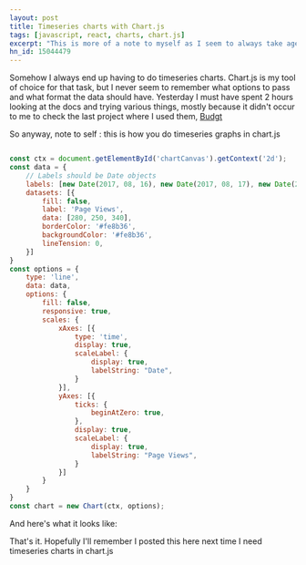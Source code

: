 ```yaml
---
layout: post
title: Timeseries charts with Chart.js
tags: [javascript, react, charts, chart.js]
excerpt: "This is more of a note to myself as I seem to always take ages to do time series charts with Chart.js and somehow can't remember how I did it last time."
hn_id: 15044479
---
```


Somehow I always end up having to do timeseries charts. Chart.js is my tool of choice for that task, but I never seem to remember what options to pass and what format the data should have. Yesterday I must have spent 2 hours looking at the docs and trying various things, mostly because it didn't occur to me to check the last project where I used them, [Budgt](https://budgt.eu)

So anyway, note to self : this is how you do timeseries graphs in chart.js

``` js

const ctx = document.getElementById('chartCanvas').getContext('2d');
const data = {
    // Labels should be Date objects
    labels: [new Date(2017, 08, 16), new Date(2017, 08, 17), new Date(2017, 08, 18)],
    datasets: [{
        fill: false,
        label: 'Page Views',
        data: [280, 250, 340],
        borderColor: '#fe8b36',
        backgroundColor: '#fe8b36',
        lineTension: 0,
    }]
}
const options = {
    type: 'line',
    data: data,
    options: {
        fill: false,
        responsive: true,
        scales: {
            xAxes: [{
                type: 'time',
                display: true,
                scaleLabel: {
                    display: true,
                    labelString: "Date",
                }
            }],
            yAxes: [{
                ticks: {
                    beginAtZero: true,
                },
                display: true,
                scaleLabel: {
                    display: true,
                    labelString: "Page Views",
                }
            }]
        }
    }
}
const chart = new Chart(ctx, options);

```

And here's what it looks like:

<canvas id="chartCanvas" width="400" height="200"></canvas>
<script src="https://cdnjs.cloudflare.com/ajax/libs/Chart.js/2.6.0/Chart.bundle.min.js"></script>
<script>
const ctx = document.getElementById('chartCanvas').getContext('2d');
const data = {
            labels: [new Date(2017, 08, 16), new Date(2017, 08, 17), new Date(2017, 08, 18)],
            datasets: [{
                fill: false,
                label: 'Page Views',
                data: [280, 250, 340],
                borderColor: '#fe8b36',
                backgroundColor: '#fe8b36',
                lineTension: 0,
              }
            ]
          }
const options = {
    type: 'line',
    data: data,
    options: {
        fill: false,
        responsive: true,
        scales: {
            xAxes: [{
                type: 'time',
                display: true,
                scaleLabel: {
                    display: true,
                    labelString: "Date",
                }
            }],
            yAxes: [{
                ticks: {
                    beginAtZero: true,
                },
                display: true,
                scaleLabel: {
                    display: true,
                    labelString: "Page Views",
                }
            }]
        }
    }
}
const chart = new Chart(ctx, options);
</script>

That's it. Hopefully I'll remember I posted this here next time I need timeseries charts in chart.js


